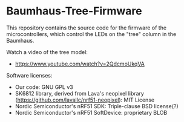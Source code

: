 # Baumhaus-Tree-Firmware

This repository contains the source code for the firmware of the microcontrollers,
which control the LEDs on the "tree" column in the Baumhaus.

Watch a video of the tree model:
* https://www.youtube.com/watch?v=2QdcmoUkqVA

Software licenses:
* Our code: GNU GPL v3
* SK6812 library, derived from Lava's neopixel library (https://github.com/lavallc/nrf51-neopixel): MIT License
* Nordic Semiconductor's nRF51 SDK: Triple-clause BSD license(?)
* Nordic Semiconductor's nRF51 SoftDevice: proprietary BLOB
